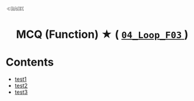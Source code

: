 <p align="left">
  <a href="../README.md">
    <img src="../../Z99-OTHERS/00-common/00-back.png" style="width:10%">
  </a>
</p>

<div align="center">
  <h1>
    MCQ (Function) ★ (
      <a href="https://drive.google.com/file/d/1FiT8lFWI6pDnFiyKGCfqsoO6aFQHRNsn/view?usp=drive_link">
        <code>04_Loop_F03</code>
      </a>
    )
  </h1>
</div>

# Contents

-   [test1]()
-   [test2]()
-   [test3]()
